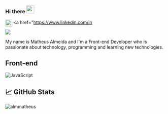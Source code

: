 ### Hi there <img src="https://media.giphy.com/media/hvRJCLFzcasrR4ia7z/giphy.gif" width="25px">
<a href="https://www.linkedin.com/in
  <img align="left" alt="LinkedIN" width="22px" src="https://raw.githubusercontent.com/peterthehan/peterthehan/master/assets/linkedin.svg" />
</a>

![](https://visitor-badge.glitch.me/badge?page_id=almmatheus)

My name is Matheus Almeida and I'm a Front-end Developer who is passionate about technology, programming and learning new technologies.

## Front-end
![JavaScript](https://img.shields.io/badge/JavaScript-323330?style=for-the-badge&logo=javascript&logoColor=F7DF1E)

## &#x1f4c8; GitHub Stats

<p align="left"><img align="left" src="https://github-readme-stats.vercel.app/api/top-langs?username=almmatheus&show_icons=true&locale=en&layout=compact&theme=radical" alt="almmatheus" /></p>
